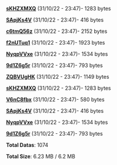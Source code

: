 [**sKHZXMXQ**](/data/sKHZXMXQ.txt) (31/10/22 - 23:47)- 1283 bytes

[**SApjKs4V**](/data/SApjKs4V.txt) (31/10/22 - 23:47)- 416 bytes

[**c6tmQ56z**](/data/c6tmQ56z.txt) (31/10/22 - 23:47)- 2152 bytes

[**f2nUTuq1**](/data/f2nUTuq1.txt) (31/10/22 - 23:47)- 1923 bytes

[**NyqpVVxe**](/data/NyqpVVxe.txt) (31/10/22 - 23:47)- 1534 bytes

[**9d1Z6g5r**](/data/9d1Z6g5r.txt) (31/10/22 - 23:47)- 793 bytes

[**ZQBVUgHK**](/data/ZQBVUgHK.txt) (31/10/22 - 23:47)- 1149 bytes

[**sKHZXMXQ**](/data/sKHZXMXQ.txt) (31/10/22 - 23:47)- 1283 bytes

[**V6nC8fbx**](/data/V6nC8fbx.txt) (31/10/22 - 23:47)- 580 bytes

[**SApjKs4V**](/data/SApjKs4V.txt) (31/10/22 - 23:47)- 416 bytes

[**NyqpVVxe**](/data/NyqpVVxe.txt) (31/10/22 - 23:47)- 1534 bytes

[**9d1Z6g5r**](/data/9d1Z6g5r.txt) (31/10/22 - 23:47)- 793 bytes

**Total Datas**: 1074

**Total Size**: 6.23 MB / 6.2 MB